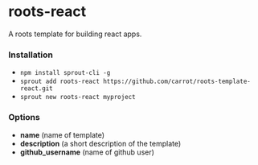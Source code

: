 # roots-react

A roots template for building react apps.

### Installation

- `npm install sprout-cli -g`
- `sprout add roots-react https://github.com/carrot/roots-template-react.git`
- `sprout new roots-react myproject`

### Options

- **name** (name of template)
- **description** (a short description of the template)
- **github_username** (name of github user)
